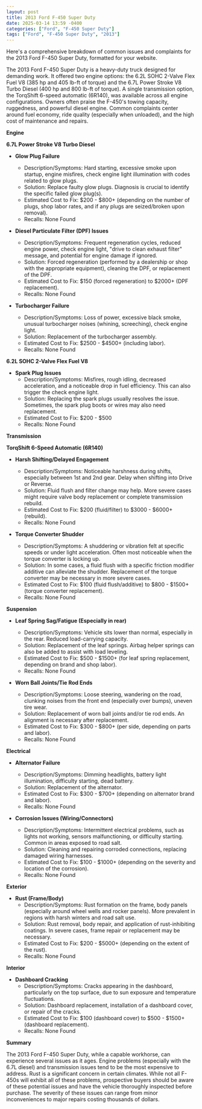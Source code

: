 ```yaml
---
layout: post
title: 2013 Ford F-450 Super Duty
date: 2025-03-14 13:59 -0400
categories: ["Ford", "F-450 Super Duty"]
tags: ["Ford", "F-450 Super Duty", "2013"]
---
```

Here's a comprehensive breakdown of common issues and complaints for the 2013 Ford F-450 Super Duty, formatted for your website.

The 2013 Ford F-450 Super Duty is a heavy-duty truck designed for demanding work. It offered two engine options: the 6.2L SOHC 2-Valve Flex Fuel V8 (385 hp and 405 lb-ft of torque) and the 6.7L Power Stroke V8 Turbo Diesel (400 hp and 800 lb-ft of torque). A single transmission option, the TorqShift 6-speed automatic (6R140), was available across all engine configurations. Owners often praise the F-450's towing capacity, ruggedness, and powerful diesel engine. Common complaints center around fuel economy, ride quality (especially when unloaded), and the high cost of maintenance and repairs.

**Engine**

**6.7L Power Stroke V8 Turbo Diesel**

*   **Glow Plug Failure**
    *   Description/Symptoms: Hard starting, excessive smoke upon startup, engine misfires, check engine light illumination with codes related to glow plugs.
    *   Solution: Replace faulty glow plugs. Diagnosis is crucial to identify the specific failed glow plug(s).
    *   Estimated Cost to Fix: $200 - $800+ (depending on the number of plugs, shop labor rates, and if any plugs are seized/broken upon removal).
    *   Recalls: None Found

*   **Diesel Particulate Filter (DPF) Issues**
    *   Description/Symptoms: Frequent regeneration cycles, reduced engine power, check engine light, "drive to clean exhaust filter" message, and potential for engine damage if ignored.
    *   Solution: Forced regeneration (performed by a dealership or shop with the appropriate equipment), cleaning the DPF, or replacement of the DPF.
    *   Estimated Cost to Fix: $150 (forced regeneration) to $2000+ (DPF replacement).
    *   Recalls: None Found

*   **Turbocharger Failure**
    *   Description/Symptoms: Loss of power, excessive black smoke, unusual turbocharger noises (whining, screeching), check engine light.
    *   Solution: Replacement of the turbocharger assembly.
    *   Estimated Cost to Fix: $2500 - $4500+ (including labor).
    *   Recalls: None Found

**6.2L SOHC 2-Valve Flex Fuel V8**

* **Spark Plug Issues**
    * Description/Symptoms: Misfires, rough idling, decreased acceleration, and a noticeable drop in fuel efficiency. This can also trigger the check engine light.
    * Solution: Replacing the spark plugs usually resolves the issue. Sometimes, the spark plug boots or wires may also need replacement.
    * Estimated Cost to Fix: $200 - $500
    * Recalls: None Found

**Transmission**

**TorqShift 6-Speed Automatic (6R140)**

*   **Harsh Shifting/Delayed Engagement**
    *   Description/Symptoms: Noticeable harshness during shifts, especially between 1st and 2nd gear. Delay when shifting into Drive or Reverse.
    *   Solution: Fluid flush and filter change may help. More severe cases might require valve body replacement or complete transmission rebuild.
    *   Estimated Cost to Fix: $200 (fluid/filter) to $3000 - $6000+ (rebuild).
    *   Recalls: None Found

*   **Torque Converter Shudder**
    *   Description/Symptoms: A shuddering or vibration felt at specific speeds or under light acceleration. Often most noticeable when the torque converter is locking up.
    *   Solution: In some cases, a fluid flush with a specific friction modifier additive can alleviate the shudder. Replacement of the torque converter may be necessary in more severe cases.
    *   Estimated Cost to Fix: $100 (fluid flush/additive) to $800 - $1500+ (torque converter replacement).
    *   Recalls: None Found

**Suspension**

*   **Leaf Spring Sag/Fatigue (Especially in rear)**
    *   Description/Symptoms: Vehicle sits lower than normal, especially in the rear. Reduced load-carrying capacity.
    *   Solution: Replacement of the leaf springs. Airbag helper springs can also be added to assist with load leveling.
    *   Estimated Cost to Fix: $500 - $1500+ (for leaf spring replacement, depending on brand and shop labor).
    *   Recalls: None Found

*   **Worn Ball Joints/Tie Rod Ends**
    *   Description/Symptoms: Loose steering, wandering on the road, clunking noises from the front end (especially over bumps), uneven tire wear.
    *   Solution: Replacement of worn ball joints and/or tie rod ends. An alignment is necessary after replacement.
    *   Estimated Cost to Fix: $300 - $800+ (per side, depending on parts and labor).
    *   Recalls: None Found

**Electrical**

*   **Alternator Failure**
    *   Description/Symptoms: Dimming headlights, battery light illumination, difficulty starting, dead battery.
    *   Solution: Replacement of the alternator.
    *   Estimated Cost to Fix: $300 - $700+ (depending on alternator brand and labor).
    *   Recalls: None Found

*   **Corrosion Issues (Wiring/Connectors)**
    *   Description/Symptoms: Intermittent electrical problems, such as lights not working, sensors malfunctioning, or difficulty starting. Common in areas exposed to road salt.
    *   Solution: Cleaning and repairing corroded connections, replacing damaged wiring harnesses.
    *   Estimated Cost to Fix: $100 - $1000+ (depending on the severity and location of the corrosion).
    *   Recalls: None Found

**Exterior**

*   **Rust (Frame/Body)**
    *   Description/Symptoms: Rust formation on the frame, body panels (especially around wheel wells and rocker panels). More prevalent in regions with harsh winters and road salt use.
    *   Solution: Rust removal, body repair, and application of rust-inhibiting coatings. In severe cases, frame repair or replacement may be necessary.
    *   Estimated Cost to Fix: $200 - $5000+ (depending on the extent of the rust).
    *   Recalls: None Found

**Interior**

*   **Dashboard Cracking**
    *   Description/Symptoms: Cracks appearing in the dashboard, particularly on the top surface, due to sun exposure and temperature fluctuations.
    *   Solution: Dashboard replacement, installation of a dashboard cover, or repair of the cracks.
    *   Estimated Cost to Fix: $100 (dashboard cover) to $500 - $1500+ (dashboard replacement).
    *   Recalls: None Found

**Summary**

The 2013 Ford F-450 Super Duty, while a capable workhorse, can experience several issues as it ages. Engine problems (especially with the 6.7L diesel) and transmission issues tend to be the most expensive to address. Rust is a significant concern in certain climates. While not all F-450s will exhibit all of these problems, prospective buyers should be aware of these potential issues and have the vehicle thoroughly inspected before purchase. The severity of these issues can range from minor inconveniences to major repairs costing thousands of dollars.

